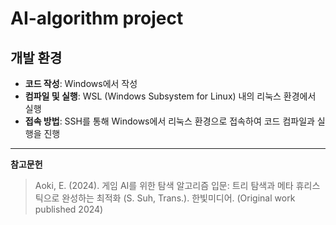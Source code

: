 # AI-algorithm project

<!--
이 레포지토리는 **AI 알고리즘**을 공부하기 위해 만든 프로젝트입니다. 알고리즘 구현을 위한 코드가 포함되어 있으며, 개발 환경은 다음과 같습니다:
-->
## 개발 환경

- **코드 작성**: Windows에서 작성
- **컴파일 및 실행**: WSL (Windows Subsystem for Linux) 내의 리눅스 환경에서 실행
- **접속 방법**: SSH를 통해 Windows에서 리눅스 환경으로 접속하여 코드 컴파일과 실행을 진행

<!--

## 사용 방법

1. **WSL 환경에서 작업**: 리눅스 환경에서 코드를 컴파일하고 실행하려면 WSL 내에서 아래 명령어를 사용하세요.

2. **컴파일 및 실행**: 필요한 의존성 패키지를 설치한 후 코드 실행을 위해 아래 명령어를 사용하세요.

   ```bash
   g++ main.cpp -o main
   ./main
   ```

## 프로젝트 목표

- **AI 알고리즘**의 기초부터 심화까지 다양한 알고리즘을 구현하고 실험을 통해 학습하는 것이 목표입니다.
- 학습한 알고리즘을 실제 문제에 적용하여 성능을 비교하고 분석합니다.

-->

---

**참고문헌**
> Aoki, E. (2024). 게임 AI를 위한 탐색 알고리즘 입문: 트리 탐색과 메타 휴리스틱으로 완성하는 최적화 (S. Suh, Trans.). 한빛미디어. (Original work published 2024)
